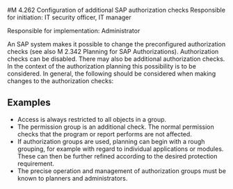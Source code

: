 #M 4.262 Configuration of additional SAP authorization checks
Responsible for initiation: IT security officer, IT manager

Responsible for implementation: Administrator

An SAP system makes it possible to change the preconfigured authorization checks (see also M 2.342 Planning for SAP Authorizations). Authorization checks can be disabled. There may also be additional authorization checks. In the context of the authorization planning this possibility is to be considered. In general, the following should be considered when making changes to the authorization checks:



## Examples 
* Access is always restricted to all objects in a group.
* The permission group is an additional check. The normal permission checks that the program or report performs are not affected.
* If authorization groups are used, planning can begin with a rough grouping, for example with regard to individual applications or modules. These can then be further refined according to the desired protection requirement.
* The precise operation and management of authorization groups must be known to planners and administrators.




